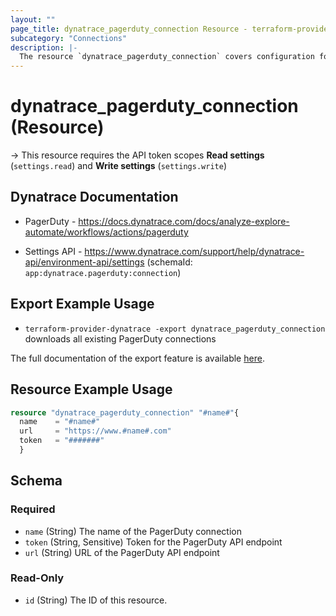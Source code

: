 ```yaml
---
layout: ""
page_title: dynatrace_pagerduty_connection Resource - terraform-provider-dynatrace"
subcategory: "Connections"
description: |-
  The resource `dynatrace_pagerduty_connection` covers configuration for PagerDuty connections
---
```


# dynatrace_pagerduty_connection (Resource)

-> This resource requires the API token scopes **Read settings** (`settings.read`) and **Write settings** (`settings.write`)

## Dynatrace Documentation

- PagerDuty - https://docs.dynatrace.com/docs/analyze-explore-automate/workflows/actions/pagerduty

- Settings API - https://www.dynatrace.com/support/help/dynatrace-api/environment-api/settings (schemaId: `app:dynatrace.pagerduty:connection`)

## Export Example Usage

- `terraform-provider-dynatrace -export dynatrace_pagerduty_connection` downloads all existing PagerDuty connections

The full documentation of the export feature is available [here](https://dt-url.net/h203qmc).

## Resource Example Usage

```terraform
resource "dynatrace_pagerduty_connection" "#name#"{
  name    = "#name#"
  url     = "https://www.#name#.com"
  token   = "#######"
  }
```

<!-- schema generated by tfplugindocs -->
## Schema

### Required

- `name` (String) The name of the PagerDuty connection
- `token` (String, Sensitive) Token for the PagerDuty API endpoint
- `url` (String) URL of the PagerDuty API endpoint

### Read-Only

- `id` (String) The ID of this resource.
